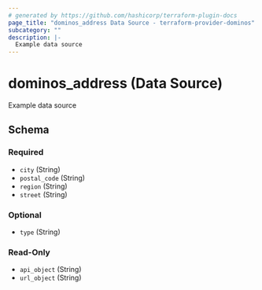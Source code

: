 ```yaml
---
# generated by https://github.com/hashicorp/terraform-plugin-docs
page_title: "dominos_address Data Source - terraform-provider-dominos"
subcategory: ""
description: |-
  Example data source
---
```


# dominos_address (Data Source)

Example data source



<!-- schema generated by tfplugindocs -->
## Schema

### Required

- `city` (String)
- `postal_code` (String)
- `region` (String)
- `street` (String)

### Optional

- `type` (String)

### Read-Only

- `api_object` (String)
- `url_object` (String)


